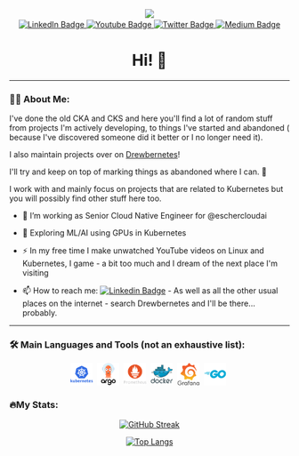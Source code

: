<div id="top-image" align="center">
    <img src="https://media1.giphy.com/media/Dy5InLmd7AZm8/giphy.gif?cid=ecf05e47esqg9kb0xy411ccm8ajmaov5lrn1b8itm307rkz0&rid=giphy.gif&ct=g" width="160px"/>
</div>
<div id="badges" align="center">
  <a href="https://www.linkedin.com/in/drew-hudson-viles/">
    <img src="https://img.shields.io/badge/LinkedIn-blue?style=for-the-badge&logo=linkedin&logoColor=white" alt="LinkedIn Badge"/>
  </a>
  <a href="https://www.youtube.com/@Drewbernetes">
    <img src="https://img.shields.io/badge/YouTube-red?style=for-the-badge&logo=youtube&logoColor=white" alt="Youtube Badge"/>
  </a>
  <a href="https://twitter.com/D2wV3s">
    <img src="https://img.shields.io/badge/Twitter-blue?style=for-the-badge&logo=twitter&logoColor=white" alt="Twitter Badge"/>
  </a>
  <a href="medium.com/@DrewViles">
    <img src="https://img.shields.io/badge/Medium-white?style=for-the-badge&logo=medium&logoColor=black" alt="Medium Badge"/>
  </a>
    <h1>
      Hi! 👋
    </h1>
</div>

---

### 🧑‍💻 About Me:
I've done the old CKA and CKS and here you'll find a lot of random stuff from projects I'm actively developing, to things I've started and abandoned (
because I've discovered someone did it better or I no longer need it).

I also maintain projects over on [Drewbernetes](https://github.com/drewbernetes)!

I'll try and keep on top of marking things as abandoned where I can. 🙈

I work with and mainly focus on projects that are related to Kubernetes but you will possibly find other stuff here too.

- 🔭 I’m working as Senior Cloud Native Engineer for @eschercloudai

- 🌱 Exploring ML/AI using GPUs in Kubernetes

- ⚡ In my free time I make unwatched YouTube videos on Linux and Kubernetes, I game - a bit too much and I dream of the next place I'm visiting

- 📫 How to reach me: [![Linkedin Badge](https://img.shields.io/badge/-linkedin-blue?style=flat&logo=Linkedin&logoColor=white)](https://www.linkedin.com/in/drew-hudson-viles/) - As well as all the other usual places on the internet - search Drewbernetes and I'll be there... probably.

---

### 🛠️ Main Languages and Tools (not an exhaustive list):
<div id="languages-tools" align="center">
  <img src="https://github.com/devicons/devicon/blob/master/icons/kubernetes/kubernetes-plain-wordmark.svg" title="Kubernetes" alt="Kubernetes" width="40" height="40"/>&nbsp;
  <img src="https://github.com/devicons/devicon/blob/master/icons/argocd/argocd-original-wordmark.svg" title="ArgoCD" alt="ArgoCD" width="40" height="40"/>&nbsp;
  <img src="https://github.com/devicons/devicon/blob/master/icons/prometheus/prometheus-original-wordmark.svg" title="Prometheus" alt="Prometheus" width="40" height="40"/>&nbsp;
  <img src="https://github.com/devicons/devicon/blob/master/icons/docker/docker-original-wordmark.svg" title="Docker" alt="Docker" width="40" height="40"/>&nbsp;
  <img src="https://github.com/devicons/devicon/blob/master/icons/grafana/grafana-original-wordmark.svg" title="Grafana" alt="Grafana" width="40" height="40"/>&nbsp;
  <img src="https://github.com/devicons/devicon/blob/master/icons/go/go-original-wordmark.svg" title="Golang" alt="Golang" width="40" height="40"/>&nbsp;
</div>

### 🔥My Stats:
<div id="streak" align="center">

[![GitHub Streak](http://github-readme-streak-stats.herokuapp.com?user=drew-viles&theme=dark&background=000000)](https://git.io/streak-stats)

[![Top Langs](https://github-readme-stats.vercel.app/api/top-langs/?username=drew-viles&layout=compact&theme=vision-friendly-dark)](https://github.com/anuraghazra/github-readme-stats)
</div>
